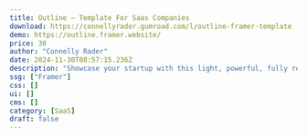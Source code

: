 ```yaml
---
title: Outline — Template For Saas Companies
download: https://connellyrader.gumroad.com/l/outline-framer-template
demo: https://outline.framer.website/
price: 30
author: "Connelly Rader"
date: 2024-11-30T08:57:15.236Z
description: "Showcase your startup with this light, powerful, fully responsive website template, blog included."
ssg: ["Framer"]
css: []
ui: []
cms: []
category: [SaaS]
draft: false
---
```

